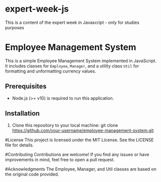 # expert-week-js
This is a content of the expert week in Javascript - only for studies purposes

# Employee Management System

This is a simple Employee Management System implemented in JavaScript. It includes classes for `Employee`, `Manager`, and a utility class `Util` for formatting and unformatting currency values.

## Prerequisites

- Node.js (>= v10) is required to run this application.

## Installation

1. Clone this repository to your local machine:
git clone https://github.com/your-username/employee-management-system.git

#License
This project is licensed under the MIT License. See the LICENSE file for details.

#Contributing
Contributions are welcome! If you find any issues or have improvements in mind, feel free to open a pull request.

#Acknowledgments
The Employee, Manager, and Util classes are based on the original code provided.
